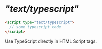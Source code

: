 # *"text/typescript"*

```html
<script type="text/typescript">
  // some typescript code
</script>
```

Use TypeScript directly in HTML Script tags.

